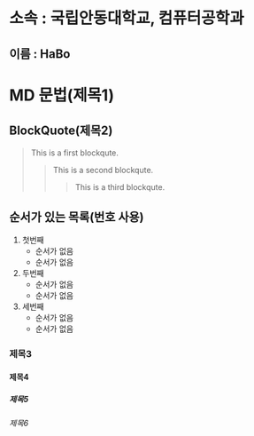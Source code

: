 소속 : 국립안동대학교, 컴퓨터공학과 
=======================

이름 : HaBo
-------------

# MD 문법(제목1)

## BlockQuote(제목2)

>This is a first blockqute.
>	>This is a second blockqute.
>	>	>This is a third blockqute.

## 순서가 있는 목록(번호 사용)
1. 첫번째
	- 순서가 없음
	- 순서가 없음
1. 두번째
	* 순서가 없음
	* 순서가 없음
1. 세번째
	+ 순서가 없음
	+ 순서가 없음


### 제목3

#### 제목4

##### 제목5

###### 제목6




